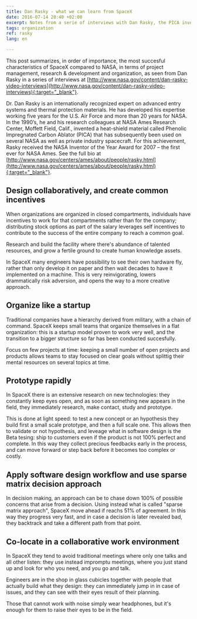 ```yaml
---
title: Dan Rasky - what we can learn from SpaceX
date: 2016-07-14 20:40 +02:00
excerpt: Notes from a serie of interviews with Dan Rasky, the PICA inventor
tags: organization
ref: rasky
lang: en

---
```


This post summarizes, in order of importance, the most succesful characteristics of SpaceX compared to NASA, in terms of project management, research & development and organization, as seen from Dan Rasky in a series of interviews at [http://www.nasa.gov/content/dan-rasky-video-interviews](http://www.nasa.gov/content/dan-rasky-video-interviews){:target="_blank"}.

Dr. Dan Rasky is an internationally recognized expert on advanced entry systems and thermal protection materials. He has developed his expertise working five years for the U.S. Air Force and more than 20 years for NASA. In the 1990’s, he and his research colleagues at NASA Ames Research Center, Moffett Field, Calif., invented a heat-shield material called Phenolic Impregnated Carbon Ablator (PICA) that has subsequently been used on several NASA as well as private industry spacecraft. For this achievement, Rasky received the NASA Inventor of the Year Award for 2007 – the first ever for NASA Ames. See the full bio at [http://www.nasa.gov/centers/ames/about/people/rasky.html](http://www.nasa.gov/centers/ames/about/people/rasky.html){:target="_blank"}.


## Design collaboratively, and create common incentives

When organizations are organized in closed compartments, individuals have incentives to work for that compartments rather than for the company; distributing stock options as part of the salary leverages self incentives to contribute to the success of the entire company to reach a common goal.

Research and build the facility where there's abundance of talented resources, and grow a fertile ground to create human knowledge assets.

In SpaceX many engineers have possibility to see their own hardware fly, rather than only develop it on paper and then wait decades to have it implemented on a machine. This is very reinvigorating, lowers drammatically risk adversion, and opens the way to a more creative approach.

## Organize like a startup

Traditional companies have a hierarchy derived from military, with a chain of command. SpaceX keeps small teams that organize themselves in a flat organization: this is a startup model proven to work very well, and the transition to a bigger structure so far has been conducted succesfully.

Focus on few projects at time: keeping a small number of open projects and products allows teams to stay focused on clear goals without splittig their mental resources on several topics at time.

## Prototype rapidly

In SpaceX there is an extensive research on new technologies: they constantly keep eyes open, and as soon as something new appears in the field, they immediately research, make contact, study and prototype.

This is done at light speed: to test a new concept or an hypothesis they build first a small scale prototype, and then a full scale one. This allows then to validate or not hypothesis, and leveage what in software design is the Beta tesing: ship to customers even if the product is not 100% perfect and complete. In this way they collect precious feedbacks early in the process, and can move forward or step back before it becomes too complex or costly.

## Apply software design workflow and use sparse matrix decision approach

In decision making, an approach can be to chase down 100% of possible concerns that arise from a decision. Using instead what is called "sparse matrix approach", SpaceX move ahead if reachs 51% of agreement. In this way they progress very fast, and in case a decision is later revealed bad, they backtrack and take a different path from that point.

## Co-locate in a collaborative work environment

In SpaceX they tend to avoid traditional meetings where only one talks and all other listen: they use instead impromptu meetings, where you just stand up and look for who you need, and you go and talk.

Engineers are in the shop in glass cubicles together with people that actually build what they design: they can immediately jump in in case of issues, and they can see with their eyes result of their planning.

Those that cannot work with noise simply wear headphones, but it's enough for them to raise their eyes to be in the field.
